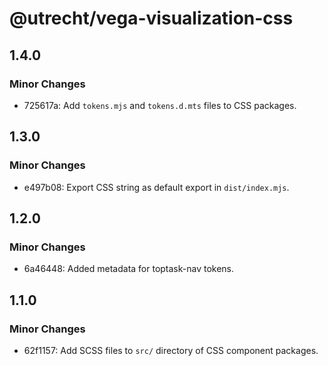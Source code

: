 # @utrecht/vega-visualization-css

## 1.4.0

### Minor Changes

- 725617a: Add `tokens.mjs` and `tokens.d.mts` files to CSS packages.

## 1.3.0

### Minor Changes

- e497b08: Export CSS string as default export in `dist/index.mjs`.

## 1.2.0

### Minor Changes

- 6a46448: Added metadata for toptask-nav tokens.

## 1.1.0

### Minor Changes

- 62f1157: Add SCSS files to `src/` directory of CSS component packages.
